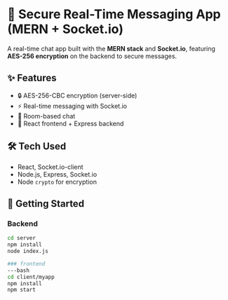 # 🔐 Secure Real-Time Messaging App (MERN + Socket.io)

A real-time chat app built with the **MERN stack** and **Socket.io**, featuring **AES-256 encryption** on the backend to secure messages.

## ✨ Features
- 🔒 AES-256-CBC encryption (server-side)
- ⚡ Real-time messaging with Socket.io
- 🧩 Room-based chat
- 🧠 React frontend + Express backend

## 🛠 Tech Used
- React, Socket.io-client
- Node.js, Express, Socket.io
- Node `crypto` for encryption

## 🚀 Getting Started

### Backend
```bash
cd server
npm install
node index.js

### frontend
---bash
cd client/myapp
npm install
npm start
